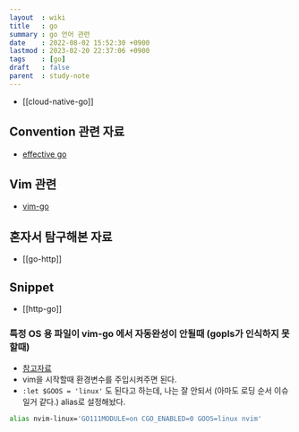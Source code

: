 ```yaml
---
layout  : wiki
title   : go
summary : go 언어 관련
date    : 2022-08-02 15:52:30 +0900
lastmod : 2023-02-20 22:37:06 +0900
tags    : [go]
draft   : false
parent  : study-note
---
```


- [[cloud-native-go]]

## Convention 관련 자료
- [effective go](https://go.dev/doc/effective_go)

## Vim 관련
- [vim-go](https://github.com/fatih/vim-go)

## 혼자서 탐구해본 자료
- [[go-http]]

## Snippet
- [[http-go]]

### 특정 OS 용 파일이 vim-go 에서 자동완성이 안될때 (gopls가 인식하지 못할때)
- [참고자료](https://github.com/fatih/vim-go/issues/1056)
- vim을 시작할때 환경변수를 주입시켜주면 된다.
- `:let $GOOS = 'linux'` 도 된다고 하는데, 나는 잘 안되서 (아마도 로딩 순서 이슈일거 같다.) alias로 설정해놨다.

```bash
alias nvim-linux='GO111MODULE=on CGO_ENABLED=0 GOOS=linux nvim'
```
